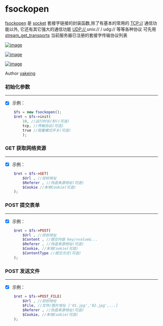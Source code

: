# fsockopen
 [fsockopen](http://www.php.net/manual/zh/function.fsockopen.php) 是 [socket](http://baike.baidu.com/link?url=vEfhjKHoJNnb5eN2qzUIUtviPBG8zeEv8-PSGBFv7YyVE0JoRVGv_APfOLXCsFVtjaf3h12OSLvUwJaUPn_Wmq) 套接字链接的封装函数,除了有基本的常用的 [TCP://](http://baike.baidu.com/item/TCP%2FIP%E5%8D%8F%E8%AE%AE) 通信功能以外, 它还有其它强大的通信功能 [UDP:// ](http://baike.baidu.com/link?url=NpRzddM-7gSodefpLJ3Y9CaoYirrM6UVsymQ2dnPBU_O_q9GwWSc7imxtSwEcb-8RlBMbzr6wVTbTpmOk_bglx6FX9q8VLlF3NVQs7Yi0xzz5NArvxQAZpQJtgYBIclosdU6AkrAM7n6oJs1K8LfL_) unix:// / udg:// 等等各种协议 可先用 [stream_get_transports](http://php.net/manual/zh/function.stream-get-transports.php) 当前服务器已注册的套接字传输协议列表
 
[![image](https://oauth.applinzi.com/SvgLabel/4D4D4D/License/F66000/MPL2.0/image.svg)](https://github.com/yakeing/fsockopen/blob/master/LICENSE)

[![image](https://oauth.applinzi.com/SvgLabel/4D4D4D/Language/007EC6/PHP/image.svg)](https://github.com/yakeing/fsockopen/blob/master/fsockopen_class.php)

[![image](https://oauth.applinzi.com/SvgLabel/4D4D4D/Version/97CA00/1.2/image.svg)](https://github.com/yakeing/fsockopen/blob/master/fsockopen_class.php)

Author [yakeing](http://weibo.com/yakeing)

### 初始化参数
-----
- [x] 示例：
```php
    $fs = new fsockopen();
    $ret = $fs->init(
        10, //运行时长(秒)(可选)
        tcp, //传输协议(可选)
        true //阻塞模式开关(可选)
        );
```

### GET 获取网络资源
-----
- [x] 示例：
```php
    $ret = $fs->GET(
        $Url , //目标地址
        $Referer , //伪造来源地址(可选)
        $Cookie //本地Cookie(可选)
    );
```


### POST 提交表单
-----
- [x] 示例：
```php
    $ret = $fs->POST(
        $Url , //目标地址
        $Content , //提交内容 key/vvalue&...
        $Referer , //伪造来源地址(可选)
        $Cookie, //本地Cookie(可选)
        $ContentType //提交方式(可选)
    );
```

### POST 发送文件
-----
- [x] 示例：
```php
    $ret = $fs->POST_FILE(
        $Url , //目标地址
        $File, //文件/图片地址 ['01.jpg','02.jpg',...]
        $Referer , //伪造来源地址(可选)
        $Cookie, //本地Cookie(可选)
    );
```


